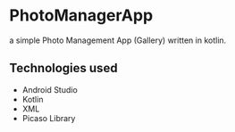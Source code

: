 # PhotoManagerApp

a simple Photo Management App (Gallery) written in kotlin.

## Technologies used
  - Android Studio
  - Kotlin
  - XML
  - Picaso Library
